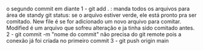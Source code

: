 o segundo commit em diante
1 - git add . : manda todos os arquivos para área de standy
	git status: se o arquivo estiver verde, ele está pronto pra ser comitado. New file é se for adicionado um novo arquivo para comitar. Modified é um arquivo que sofreu alteração e ja tinha sido comitado antes.
2  - git commit -m "nome do commit"
 não precisa do git remote pois a conexão já foi criada no primeiro commit
3 - git push origin main 